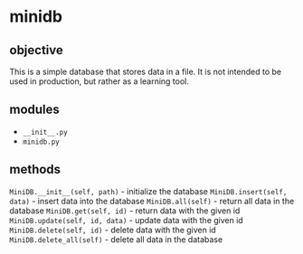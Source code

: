 # minidb

## objective

This is a simple database that stores data in a file. It is not intended to be used in production, but rather as a learning tool.


## modules

- `__init__.py`
- `minidb.py`

## methods

`MiniDB.__init__(self, path)` - initialize the database
`MiniDB.insert(self, data)` - insert data into the database
`MiniDB.all(self)` - return all data in the database
`MiniDB.get(self, id)` - return data with the given id
`MiniDB.update(self, id, data)` - update data with the given id
`MiniDB.delete(self, id)` - delete data with the given id
`MiniDB.delete_all(self)` - delete all data in the database